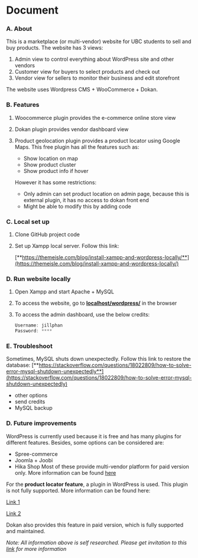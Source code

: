 # Document

### A. About

This is a marketplace (or multi-vendor) website for UBC students to sell and buy products. The website has 3 views:

1. Admin view to control everything about WordPress site and other vendors
2. Customer view for buyers to select products and check out
3. Vendor view for sellers to monitor their business and edit storefront

The website uses Wordpress CMS + WooCommerce + Dokan.

### B. Features

1. Woocommerce plugin provides the e-commerce online store view
2. Dokan plugin provides vendor dashboard view
3. Product geolocation plugin provides a product locator using Google Maps. This free plugin has all the features such as:
    - Show location on map
    - Show product cluster
    - Show product info if hover

    However it has some restrictions:

    - Only admin can set product location on admin page, because this is external plugin, it has no access to dokan front end
    - Might be able to modify this by adding code

### C. Local set up

1. Clone GitHub project code
2. Set up Xampp local server. Follow this link:

    [**https://themeisle.com/blog/install-xampp-and-wordpress-locally/**](https://themeisle.com/blog/install-xampp-and-wordpress-locally/)


### D. Run website locally

1. Open Xampp and start Apache + MySQL
2. To access the website, go to **[localhost/wordpress/](http://localhost/wordpress/)** in the browser
3. To access the admin dashboard, use the below credits:

    ```java
    Username: jillphan
    Password: ****
    ```

### E. Troubleshoot

Sometimes, MySQL shuts down unexpectedly. Follow this link to restore the database: [**https://stackoverflow.com/questions/18022809/how-to-solve-error-mysql-shutdown-unexpectedly**](https://stackoverflow.com/questions/18022809/how-to-solve-error-mysql-shutdown-unexpectedly)

- other options
- send credits
- MySQL backup

### D. Future improvements

WordPress is currently used because it is free and has many plugins for different features.
Besides, some options can be considered are:
- Spree-commerce
- Joomla + Joobi
- Hika Shop
Most of these provide multi-vendor platform for paid version only. More information can be found [here](https://www.figma.com/file/G8jTtTh1MPVoqQ5LZ6iORv/Ecommerce-web-research?node-id=0%3A1)

For the **product locator feature**, a plugin in WordPress is used. This plugin is not fully supported. More information can be found here:

[Link 1](https://github.com/alamgircsebd/product-geolocation-for-woo/)

[Link 2](https://wordpress.org/plugins/product-geolocation-for-woo/)

Dokan also provides this feature in paid version, which is fully supported and maintained.

*Note: All information above is self researched. Please get invitation to this [link](https://www.figma.com/file/G8jTtTh1MPVoqQ5LZ6iORv/Ecommerce-web-research?node-id=0%3A1) for more information*